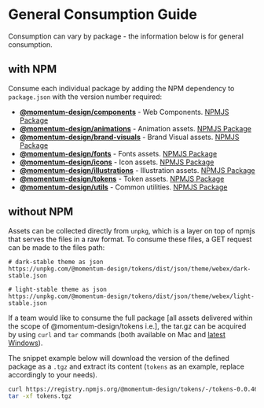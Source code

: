 # General Consumption Guide

Consumption can vary by package - the information below is for general consumption.

## with NPM

Consume each individual package by adding the NPM dependency to `package.json` with the version number required:

* [**@momentum-design/components**](https://github.com/momentum-design/momentum-design/tree/main/packages/components) - Web Components. [NPMJS Package](https://www.npmjs.com/package/@momentum-design/components)
* [**@momentum-design/animations**](https://github.com/momentum-design/momentum-design/tree/main/packages/assets/animations) - Animation assets. [NPMJS Package](https://www.npmjs.com/package/@momentum-design/animations)
* [**@momentum-design/brand-visuals**](https://github.com/momentum-design/momentum-design/tree/main/packages/assets/brand-visuals) - Brand Visual assets. [NPMJS Package](https://www.npmjs.com/package/@momentum-design/brand-visuals)
* [**@momentum-design/fonts**](https://github.com/momentum-design/momentum-design/tree/main/packages/assets/fonts) - Fonts assets. [NPMJS Package](https://www.npmjs.com/package/@momentum-design/fonts)
* [**@momentum-design/icons**](https://github.com/momentum-design/momentum-design/tree/main/packages/assets/icons) - Icon assets. [NPMJS Package](https://www.npmjs.com/package/@momentum-design/icons)
* [**@momentum-design/illustrations**](https://github.com/momentum-design/momentum-design/tree/main/packages/assets/illustrations) - Illustration assets. [NPMJS Package](https://www.npmjs.com/package/@momentum-design/illustrations)
* [**@momentum-design/tokens**](https://github.com/momentum-design/momentum-design/tree/main/packages/assets/tokens) - Token assets. [NPMJS Package](https://www.npmjs.com/package/@momentum-design/tokens)
* [**@momentum-design/utils**](https://github.com/momentum-design/momentum-design/tree/main/packages/assets/utils) - Common utilities. [NPMJS Package](https://www.npmjs.com/package/@momentum-design/utils)

## without NPM

Assets can be collected directly from `unpkg`, which is a layer on top of npmjs that serves the files in a raw format. To consume these files, a GET request can be made to the files path:

```
# dark-stable theme as json
https://unpkg.com/@momentum-design/tokens/dist/json/theme/webex/dark-stable.json

# light-stable theme as json
https://unpkg.com/@momentum-design/tokens/dist/json/theme/webex/light-stable.json 
```

If a team would like to consume the full package [all assets delivered within the scope of @momentum-design/tokens i.e.], the tar.gz can be acquired by using `curl` and `tar` commands (both available on Mac and [latest Windows](https://learn.microsoft.com/en-us/virtualization/community/team-blog/2017/20171219-tar-and-curl-come-to-windows)).

The snippet example below will download the version of the defined package as a `.tgz` and extract its content (`tokens` as an example, replace accordingly to your needs).

```bash
curl https://registry.npmjs.org/@momentum-design/tokens/-/tokens-0.0.46.tgz --output tokens.tgz
tar -xf tokens.tgz
```
